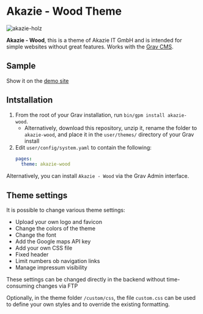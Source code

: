 # Akazie - Wood Theme

![akazie-holz](https://user-images.githubusercontent.com/15847494/69813757-22fdb980-11f3-11ea-9bdd-0cd9e7f3a696.png)


**Akazie - Wood**, this is a theme of Akazie IT GmbH and is intended for simple websites without great features. Works with the [Grav CMS](http://github.com/getgrav/grav).

## Sample

Show it on the [demo site](https://demo.akazie.com/akazie-wood)

## Intstallation

1. From the root of your Grav installation, run `bin/gpm install akazie-wood`.
   - Alternatively, download this repository, unzip it, rename the folder to `akazie-wood`, and place it in the `user/themes/` directory of your Grav install
2. Edit `user/config/system.yaml` to contain the following:
	```yaml
	pages:
      theme: akazie-wood
	```

Alternatively, you can install `Akazie - Wood` via the Grav Admin interface.

## Theme settings

It is possible to change various theme settings:

* Upload your own logo and favicon
* Change the colors of the theme
* Change the font
* Add the Google maps API key
* Add your own CSS file
* Fixed header
* Limit numbers ob navigation links
* Manage impressum visibility

These settings can be changed directly in the backend without time-consuming changes via FTP

Optionally, in the theme folder `/custom/css`, 
the file `custom.css` can be used to define your own styles and to override the existing formatting.
